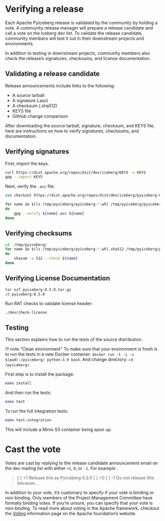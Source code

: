 <!--
  - Licensed to the Apache Software Foundation (ASF) under one
  - or more contributor license agreements.  See the NOTICE file
  - distributed with this work for additional information
  - regarding copyright ownership.  The ASF licenses this file
  - to you under the Apache License, Version 2.0 (the
  - "License"); you may not use this file except in compliance
  - with the License.  You may obtain a copy of the License at
  -
  -   http://www.apache.org/licenses/LICENSE-2.0
  -
  - Unless required by applicable law or agreed to in writing,
  - software distributed under the License is distributed on an
  - "AS IS" BASIS, WITHOUT WARRANTIES OR CONDITIONS OF ANY
  - KIND, either express or implied.  See the License for the
  - specific language governing permissions and limitations
  - under the License.
  -->

# Verifying a release

Each Apache PyIceberg release is validated by the community by holding a vote. A community release manager will prepare a release candidate and call a vote on the Iceberg dev list. To validate the release candidate, community members will test it out in their downstream projects and environments.

In addition to testing in downstream projects, community members also check the release’s signatures, checksums, and license documentation.

## Validating a release candidate

Release announcements include links to the following:

- A source tarball
- A signature (.asc)
- A checksum (.sha512)
- KEYS file
- GitHub change comparison

After downloading the source tarball, signature, checksum, and KEYS file, here are instructions on how to verify signatures, checksums, and documentation.

## Verifying signatures

First, import the keys.

```sh
curl https://dist.apache.org/repos/dist/dev/iceberg/KEYS -o KEYS
gpg --import KEYS
```

Next, verify the `.asc` file.

```sh
svn checkout https://dist.apache.org/repos/dist/dev/iceberg/pyiceberg-0.5.0rc1/ /tmp/pyiceberg/

for name in $(ls /tmp/pyiceberg/pyiceberg-*.whl /tmp/pyiceberg/pyiceberg-*.tar.gz)
do
    gpg --verify ${name}.asc ${name}
done
```

## Verifying checksums

```sh
cd  /tmp/pyiceberg/
for name in $(ls /tmp/pyiceberg/pyiceberg-*.whl.sha512 /tmp/pyiceberg/pyiceberg-*.tar.gz.sha512)
do
    shasum -a 512 --check ${name}
done
```

## Verifying License Documentation

```sh
tar xzf pyiceberg-0.5.0.tar.gz
cd pyiceberg-0.5.0
```

Run RAT checks to validate license header:

```
./dev/check-license
```

## Testing

This section explains how to run the tests of the source distribution.

<!-- prettier-ignore-start -->

!!! note "Clean environment"
    To make sure that your environment is fresh is to run the tests in a new Docker container:
    `docker run -t -i -v $(pwd):/pyiceberg/ python:3.9 bash`. And change directory: `cd /pyiceberg/`.

<!-- prettier-ignore-end -->

First step is to install the package:

```sh
make install
```

And then run the tests:

```sh
make test
```

To run the full integration tests:

```sh
make test-integration
```

This will include a Minio S3 container being spun up.

# Cast the vote

Votes are cast by replying to the release candidate announcement email on the dev mailing list with either `+1`, `0`, or `-1`. For example :

> \[ \] +1 Release this as PyIceberg 0.3.0 \[ \] +0 \[ \] -1 Do not release this because…

In addition to your vote, it’s customary to specify if your vote is binding or non-binding. Only members of the Project Management Committee have formally binding votes. If you’re unsure, you can specify that your vote is non-binding. To read more about voting in the Apache framework, checkout the [Voting](https://www.apache.org/foundation/voting.html) information page on the Apache foundation’s website.
